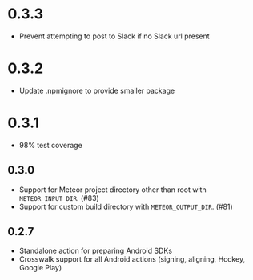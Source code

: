 # 0.3.3

* Prevent attempting to post to Slack if no Slack url present

# 0.3.2

* Update .npmignore to provide smaller package

# 0.3.1

* 98% test coverage

## 0.3.0

* Support for Meteor project directory other than root with `METEOR_INPUT_DIR`. (#83)
* Support for custom build directory with `METEOR_OUTPUT_DIR`. (#81)

## 0.2.7

* Standalone action for preparing Android SDKs
* Crosswalk support for all Android actions (signing, aligning, Hockey, Google Play)
